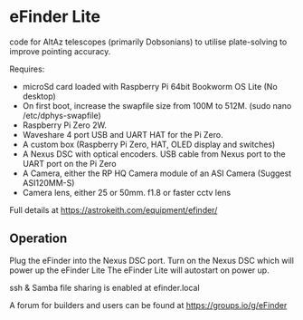 # eFinder Lite
code for AltAz telescopes (primarily Dobsonians) to utilise plate-solving to improve pointing accuracy.

Requires:

- microSd card loaded with Raspberry Pi 64bit Bookworm OS Lite (No desktop)
- On first boot, increase the swapfile size from 100M to 512M. (sudo nano /etc/dphys-swapfile)
- Raspberry Pi Zero 2W.
- Waveshare 4 port USB and UART HAT for the Pi Zero.  
- A custom box (Raspberry Pi Zero, HAT, OLED display and switches)
- A Nexus DSC with optical encoders. USB cable from Nexus port to the UART port on the Pi Zero
- A Camera, either the RP HQ Camera module of an ASI Camera (Suggest ASI120MM-S)
- Camera lens, either 25 or 50mm. f1.8 or faster cctv lens

Full details at [
](https://astrokeith.com/equipment/efinder/)https://astrokeith.com/equipment/efinder/

## Operation
Plug the eFinder into the Nexus DSC port.
Turn on the Nexus DSC which will power up the eFinder Lite
The eFinder Lite will autostart on power up.


ssh & Samba file sharing is enabled at efinder.local

A forum for builders and users can be found at https://groups.io/g/eFinder

